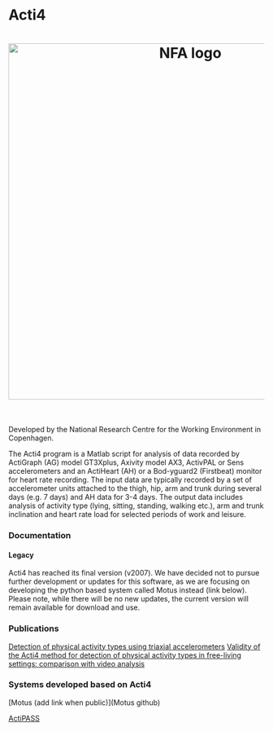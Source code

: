 # Acti4
<h1 align="center">
<img src="https://nfa.dk/sites/nfa/nfa_logo.png" width="700" alt="NFA logo" title="NFA logo">
</h1><br>

Developed by the National Research Centre for the Working Environment in Copenhagen.


The Acti4 program is a Matlab script for analysis of data recorded by ActiGraph (AG) model GT3Xplus, Axivity model AX3, ActivPAL or Sens accelerometers and an ActiHeart (AH) or a Bod-yguard2 (Firstbeat) monitor for heart rate recording. The input data are typically recorded by a set of accelerometer units attached to the thigh, hip, arm and trunk during several days (e.g. 7 days) and AH data for 3-4 days. The output data includes analysis of activity type (lying, sitting, standing, walking etc.), arm and trunk inclination and heart rate load for selected periods of work and leisure.

### Documentation


#### Legacy
Acti4 has reached its final version (v2007). We have decided not to pursue further development or updates for this software, as we are focusing on developing the python based system called Motus instead (link below). Please note, while there will be no new updates, the current version will remain available for download and use.

### Publications
[Detection of physical activity types using triaxial accelerometers](https://pubmed.ncbi.nlm.nih.gov/23249722/)
[Validity of the Acti4 method for detection of physical activity types in free-living settings: comparison with video analysis](https://pubmed.ncbi.nlm.nih.gov/25588819/)

### Systems developed based on Acti4

[Motus (add link when public)](Motus github)

[ActiPASS](https://github.com/Ergo-Tools/ActiPASS)
